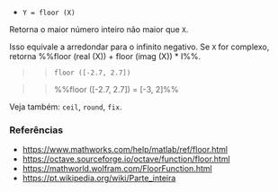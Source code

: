 * `Y = floor (X)`

Retorna o maior número inteiro não maior que `X`.

Isso equivale a arredondar para o infinito negativo. Se `X` for
complexo, retorna %%floor (real (X)) + floor (imag (X)) * I%%.

>> `floor ([-2.7, 2.7])`

>> %%floor ([-2.7, 2.7]) = [-3, 2]%%

Veja também: `ceil`, `round`, `fix`.

### Referências

* https://www.mathworks.com/help/matlab/ref/floor.html
* https://octave.sourceforge.io/octave/function/floor.html
* https://mathworld.wolfram.com/FloorFunction.html
* https://pt.wikipedia.org/wiki/Parte_inteira
